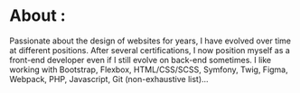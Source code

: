 # About :
Passionate about the design of websites for years, I have evolved over time at different positions. After several certifications, I now position myself as a front-end developer even if I still evolve on back-end sometimes. I like working with Bootstrap, Flexbox, HTML/CSS/SCSS, Symfony, Twig, Figma, Webpack, PHP, Javascript, Git (non-exhaustive list)...

